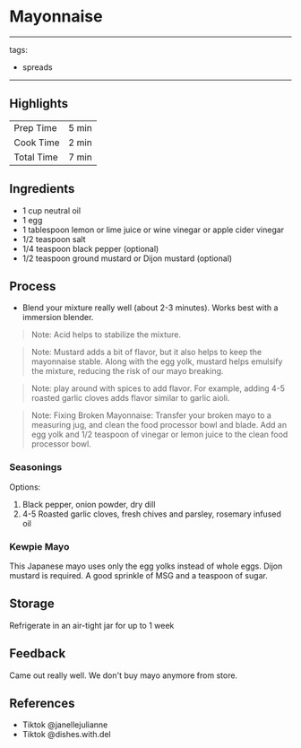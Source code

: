 # Mayonnaise

---
tags:
  - spreads
---

## Highlights

| | |
|----|-----|
| Prep Time             | 5 min    |
| Cook Time             | 2 min    |
| Total Time            | 7 min    |

## Ingredients

* 1 cup neutral oil
* 1 egg
* 1 tablespoon lemon or lime juice or wine vinegar or apple cider vinegar
* 1/2 teaspoon salt
* 1/4 teaspoon black pepper (optional)
* 1/2 teaspoon ground mustard or Dijon mustard (optional)

## Process

* Blend your mixture really well (about 2-3 minutes). Works best with a immersion blender.

> Note: Acid helps to stabilize the mixture.

> Note: Mustard adds a bit of flavor, but it also helps to keep the mayonnaise stable. Along with the egg yolk, mustard helps emulsify the mixture, reducing the risk of our mayo breaking.

> Note: play around with spices to add flavor. For example, adding 4-5 roasted garlic cloves adds flavor similar to garlic aioli.

> Note: Fixing Broken Mayonnaise: Transfer your broken mayo to a measuring jug, and clean the food processor bowl and blade. Add an egg yolk and 1/2 teaspoon of vinegar or lemon juice to the clean food processor bowl.

### Seasonings

Options:

1. Black pepper, onion powder, dry dill
2. 4-5 Roasted garlic cloves, fresh chives and parsley, rosemary infused oil

### Kewpie Mayo

This Japanese mayo uses only the egg yolks instead of whole eggs. Dijon mustard is required. A good sprinkle of MSG and a teaspoon of sugar.

## Storage

Refrigerate in an air-tight jar for up to 1 week

## Feedback

Came out really well. We don't buy mayo anymore from store.

## References

* Tiktok @janellejulianne
* Tiktok @dishes.with.del
